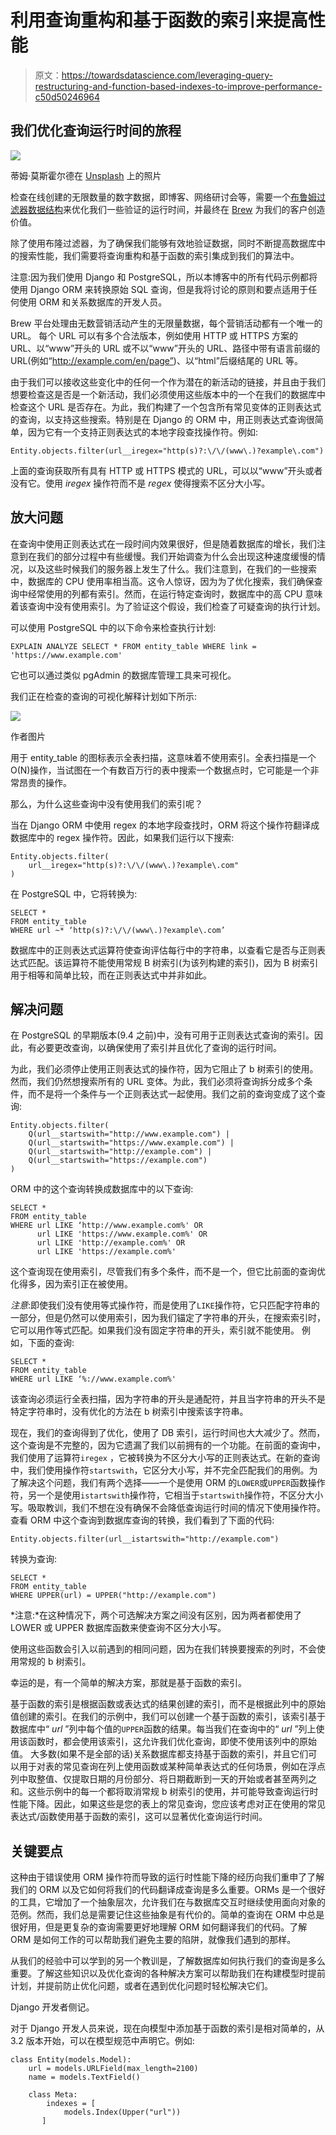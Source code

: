 # 利用查询重构和基于函数的索引来提高性能

> 原文：<https://towardsdatascience.com/leveraging-query-restructuring-and-function-based-indexes-to-improve-performance-c50d50246964>

## 我们优化查询运行时间的旅程

![](img/dd3243e30f92813727a744f2309c08c7.png)

蒂姆·莫斯霍尔德在 [Unsplash](https://unsplash.com/?utm_source=unsplash&utm_medium=referral&utm_content=creditCopyText) 上的照片

检查在线创建的无限数量的数字数据，即博客、网络研讨会等，需要一个[布鲁姆过滤器数据结构](https://medium.com/@sofi.vasserman/blooming-design-bloom-filter-and-its-complement-82b97056d6b0)来优化我们一些验证的运行时间，并最终在 [Brew](http://www.getbrew.com) 为我们的客户创造价值。

除了使用布隆过滤器，为了确保我们能够有效地验证数据，同时不断提高数据库中的搜索性能，我们需要将查询重构和基于函数的索引集成到我们的算法中。

注意:因为我们使用 Django 和 PostgreSQL，所以本博客中的所有代码示例都将使用 Django ORM 来转换原始 SQL 查询，但是我将讨论的原则和要点适用于任何使用 ORM 和关系数据库的开发人员。

Brew 平台处理由无数营销活动产生的无限量数据，每个营销活动都有一个唯一的 URL。
每个 URL 可以有多个合法版本，例如使用 HTTP 或 HTTPS 方案的 URL、以“www”开头的 URL 或不以“www”开头的 URL、路径中带有语言前缀的 URL(例如“http://example.com/en/page”)、以“html”后缀结尾的 URL 等。

由于我们可以接收这些变化中的任何一个作为潜在的新活动的链接，并且由于我们想要检查这是否是一个新活动，我们必须使用这些版本中的一个在我们的数据库中检查这个 URL 是否存在。为此，我们构建了一个包含所有常见变体的正则表达式的查询，以支持这些搜索。特别是在 Django 的 ORM 中，用正则表达式查询很简单，因为它有一个支持正则表达式的本地字段查找操作符。例如:

```
Entity.objects.filter(url__iregex="http(s)?:\/\/(www\.)?example\.com")
```

上面的查询获取所有具有 HTTP 或 HTTPS 模式的 URL，可以以“www”开头或者没有它。使用 *iregex* 操作符而不是 *regex* 使得搜索不区分大小写。

## **放大问题**

在查询中使用正则表达式在一段时间内效果很好，但是随着数据库的增长，我们注意到在我们的部分过程中有些缓慢。我们开始调查为什么会出现这种速度缓慢的情况，以及这些时候我们的服务器上发生了什么。我们注意到，在我们的一些搜索中，数据库的 CPU 使用率相当高。这令人惊讶，因为为了优化搜索，我们确保查询中经常使用的列都有索引。然而，在运行特定查询时，数据库中的高 CPU 意味着该查询中没有使用索引。为了验证这个假设，我们检查了可疑查询的执行计划。

可以使用 PostgreSQL 中的以下命令来检查执行计划:

```
EXPLAIN ANALYZE SELECT * FROM entity_table WHERE link = 'https://www.example.com'
```

它也可以通过类似 pgAdmin 的数据库管理工具来可视化。

我们正在检查的查询的可视化解释计划如下所示:

![](img/b417b60cff13e1017ebcadc86b03c020.png)

作者图片

用于 entity_table 的图标表示全表扫描，这意味着不使用索引。全表扫描是一个 O(N)操作，当试图在一个有数百万行的表中搜索一个数据点时，它可能是一个非常昂贵的操作。

那么，为什么这些查询中没有使用我们的索引呢？

当在 Django ORM 中使用 regex 的本地字段查找时，ORM 将这个操作符翻译成数据库中的 regex 操作符。因此，如果我们运行以下搜索:

```
Entity.objects.filter(
    url__iregex="http(s)?:\/\/(www\.)?example\.com"
)
```

在 PostgreSQL 中，它将转换为:

```
SELECT * 
FROM entity_table 
WHERE url ~* ‘http(s)?:\/\/(www\.)?example\.com’
```

数据库中的正则表达式运算符使查询评估每行中的字符串，以查看它是否与正则表达式匹配。该运算符不能使用常规 B 树索引(为该列构建的索引)，因为 B 树索引用于相等和简单比较，而在正则表达式中并非如此。

## 解决问题

在 PostgreSQL 的早期版本(9.4 之前)中，没有可用于正则表达式查询的索引。因此，有必要更改查询，以确保使用了索引并且优化了查询的运行时间。

为此，我们必须停止使用正则表达式的操作符，因为它阻止了 b 树索引的使用。然而，我们仍然想搜索所有的 URL 变体。为此，我们必须将查询拆分成多个条件，而不是将一个条件与一个正则表达式一起使用。我们之前的查询变成了这个查询:

```
Entity.objects.filter(
    Q(url__startswith="http://www.example.com") |
    Q(url__startswith="https://www.example.com") |
    Q(url__startswith="http://example.com") |
    Q(url__startswith="https://example.com")
)
```

ORM 中的这个查询转换成数据库中的以下查询:

```
SELECT * 
FROM entity_table 
WHERE url LIKE ‘http://www.example.com%' OR
      url LIKE 'https://www.example.com%' OR
      url LIKE 'http://example.com%' OR
      url LIKE 'https://example.com%'
```

这个查询现在使用索引，尽管我们有多个条件，而不是一个，但它比前面的查询优化得多，因为索引正在被使用。

*注意*:即使我们没有使用等式操作符，而是使用了`LIKE`操作符，它只匹配字符串的一部分，但是仍然可以使用索引，因为我们锚定了字符串的开头，在搜索索引时，它可以用作等式匹配。如果我们没有固定字符串的开头，索引就不能使用。
例如，下面的查询:

```
SELECT * 
FROM entity_table 
WHERE url LIKE ‘%://www.example.com%'
```

该查询必须运行全表扫描，因为字符串的开头是通配符，并且当字符串的开头不是特定字符串时，没有优化的方法在 b 树索引中搜索该字符串。

现在，我们的查询得到了优化，使用了 DB 索引，运行时间也大大减少了。然而，这个查询是不完整的，因为它遗漏了我们以前拥有的一个功能。在前面的查询中，我们使用了运算符`iregex` ，它被转换为不区分大小写的正则表达式。在新的查询中，我们使用操作符`startswith`，它区分大小写，并不完全匹配我们的用例。为了解决这个问题，我们有两个选择——一个是使用 ORM 的`LOWER`或`UPPER`函数操作符，另一个是使用`istartswith`操作符，它相当于`startswith`操作符，不区分大小写。吸取教训，我们不想在没有确保不会降低查询运行时间的情况下使用操作符。查看 ORM 中这个查询到数据库查询的转换，我们看到了下面的代码:

```
Entity.objects.filter(url__istartswith="http://example.com")
```

转换为查询:

```
SELECT *
FROM entity_table
WHERE UPPER(url) = UPPER("http://example.com")
```

*注意:*在这种情况下，两个可选解决方案之间没有区别，因为两者都使用了 LOWER 或 UPPER 数据库函数来使查询不区分大小写。

使用这些函数会引入以前遇到的相同问题，因为在我们转换要搜索的列时，不会使用常规的 b 树索引。

幸运的是，有一个简单的解决方案，那就是基于函数的索引。

基于函数的索引是根据函数或表达式的结果创建的索引，而不是根据此列中的原始值创建的索引。在我们的示例中，我们可以创建一个基于函数的索引，该索引基于数据库中“ *url* ”列中每个值的`UPPER`函数的结果。每当我们在查询中的“ *url* ”列上使用该函数时，都会使用该索引，这允许我们优化查询，即使不使用该列中的原始值。
大多数(如果不是全部的话)关系数据库都支持基于函数的索引，并且它们可以用于对表的常见查询在列上使用函数或某种简单表达式的任何场景，例如在浮点列中取整值、仅提取日期的月份部分、将日期截断到一天的开始或者甚至两列之和。这些示例中的每一个都将取消常规 b 树索引的使用，并可能导致查询运行时性能下降。因此，如果这些是您的表上的常见查询，您应该考虑对正在使用的常见表达式/函数使用基于函数的索引，这可以显著优化查询运行时间。

## 关键要点

这种由于错误使用 ORM 操作符而导致的运行时性能下降的经历向我们重申了了解我们的 ORM 以及它如何将我们的代码翻译成查询是多么重要。ORMs 是一个很好的工具，它增加了一个抽象层次，允许我们在与数据库交互时继续使用面向对象的范例。然而，我们总是需要记住这些抽象是有代价的。简单的查询在 ORM 中总是很好用，但是更复杂的查询需要更好地理解 ORM 如何翻译我们的代码。了解 ORM 是如何工作的可以帮助我们避免主要的陷阱，就像我们遇到的那样。

从我们的经验中可以学到的另一个教训是，了解数据库如何执行我们的查询是多么重要。了解这些知识以及优化查询的各种解决方案可以帮助我们在构建模型时提前计划，并提前防止优化问题，或者在遇到优化问题时轻松解决它们。

Django 开发者侧记。

对于 Django 开发人员来说，现在向模型中添加基于函数的索引是相对简单的，从 3.2 版本开始，可以在模型规范中声明它。例如:

```
class Entity(models.Model):
    url = models.URLField(max_length=2100)
    name = models.TextField()

    class Meta:
        indexes = [
            models.Index(Upper("url"))
       ]
```